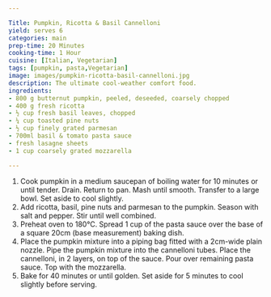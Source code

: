 ```yaml
---

Title: Pumpkin, Ricotta & Basil Cannelloni
yield: serves 6
categories: main
prep-time: 20 Minutes
cooking-time: 1 Hour
cuisine: [Italian, Vegetarian]
tags: [pumpkin, pasta,Vegetarian]
image: images/pumpkin-ricotta-basil-cannelloni.jpg
description: The ultimate cool-weather comfort food.
ingredients:
- 800 g butternut pumpkin, peeled, deseeded, coarsely chopped
- 400 g fresh ricotta
- ½ cup fresh basil leaves, chopped
- ¼ cup toasted pine nuts
- ½ cup finely grated parmesan
- 700ml basil & tomato pasta sauce
- fresh lasagne sheets
- 1 cup coarsely grated mozzarella

---
```




1. Cook pumpkin in a medium saucepan of boiling water for 10 minutes or until tender. Drain. Return to pan. Mash until smooth. Transfer to a large bowl. Set aside to cool slightly.
2. Add ricotta, basil, pine nuts and parmesan to the pumpkin. Season with salt and pepper. Stir until well combined.
3. Preheat oven to 180°C. Spread 1 cup of the pasta sauce over the base of a square 20cm (base measurement) baking dish.
4. Place the pumpkin mixture into a piping bag fitted with a 2cm-wide plain nozzle. Pipe the pumpkin mixture into the cannelloni tubes. Place the cannelloni, in 2 layers, on top of the sauce. Pour over remaining pasta sauce. Top with the mozzarella.
5. Bake for 40 minutes or until golden. Set aside for 5 minutes to cool slightly before serving.
